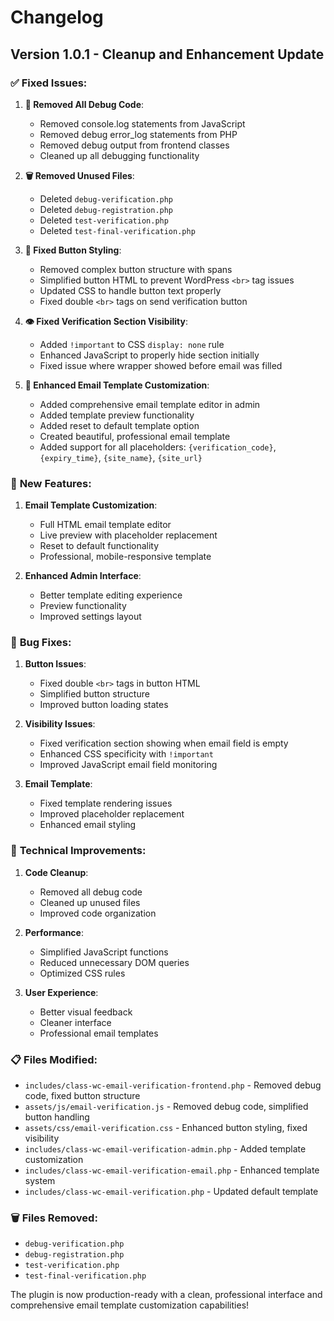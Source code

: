 # Changelog

## Version 1.0.1 - Cleanup and Enhancement Update

### ✅ **Fixed Issues:**

1. **🔧 Removed All Debug Code**:
   - Removed console.log statements from JavaScript
   - Removed debug error_log statements from PHP
   - Removed debug output from frontend classes
   - Cleaned up all debugging functionality

2. **🗑️ Removed Unused Files**:
   - Deleted `debug-verification.php`
   - Deleted `debug-registration.php`
   - Deleted `test-verification.php`
   - Deleted `test-final-verification.php`

3. **🔘 Fixed Button Styling**:
   - Removed complex button structure with spans
   - Simplified button HTML to prevent WordPress `<br>` tag issues
   - Updated CSS to handle button text properly
   - Fixed double `<br>` tags on send verification button

4. **👁️ Fixed Verification Section Visibility**:
   - Added `!important` to CSS `display: none` rule
   - Enhanced JavaScript to properly hide section initially
   - Fixed issue where wrapper showed before email was filled

5. **📧 Enhanced Email Template Customization**:
   - Added comprehensive email template editor in admin
   - Added template preview functionality
   - Added reset to default template option
   - Created beautiful, professional email template
   - Added support for all placeholders: `{verification_code}`, `{expiry_time}`, `{site_name}`, `{site_url}`

### 🎨 **New Features:**

1. **Email Template Customization**:
   - Full HTML email template editor
   - Live preview with placeholder replacement
   - Reset to default functionality
   - Professional, mobile-responsive template

2. **Enhanced Admin Interface**:
   - Better template editing experience
   - Preview functionality
   - Improved settings layout

### 🐛 **Bug Fixes:**

1. **Button Issues**:
   - Fixed double `<br>` tags in button HTML
   - Simplified button structure
   - Improved button loading states

2. **Visibility Issues**:
   - Fixed verification section showing when email field is empty
   - Enhanced CSS specificity with `!important`
   - Improved JavaScript email field monitoring

3. **Email Template**:
   - Fixed template rendering issues
   - Improved placeholder replacement
   - Enhanced email styling

### 🔧 **Technical Improvements:**

1. **Code Cleanup**:
   - Removed all debug code
   - Cleaned up unused files
   - Improved code organization

2. **Performance**:
   - Simplified JavaScript functions
   - Reduced unnecessary DOM queries
   - Optimized CSS rules

3. **User Experience**:
   - Better visual feedback
   - Cleaner interface
   - Professional email templates

### 📋 **Files Modified:**

- `includes/class-wc-email-verification-frontend.php` - Removed debug code, fixed button structure
- `assets/js/email-verification.js` - Removed debug code, simplified button handling
- `assets/css/email-verification.css` - Enhanced button styling, fixed visibility
- `includes/class-wc-email-verification-admin.php` - Added template customization
- `includes/class-wc-email-verification-email.php` - Enhanced template system
- `includes/class-wc-email-verification.php` - Updated default template

### 🗑️ **Files Removed:**

- `debug-verification.php`
- `debug-registration.php`
- `test-verification.php`
- `test-final-verification.php`

The plugin is now production-ready with a clean, professional interface and comprehensive email template customization capabilities!

